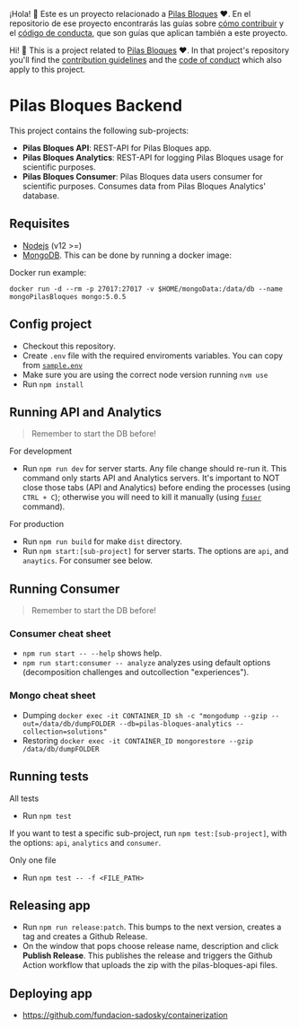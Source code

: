 ¡Hola! :vulcan_salute: Este es un proyecto relacionado a [Pilas Bloques](https://pilasbloques.program.ar) :heart:. En el repositorio de ese proyecto encontrarás las guías sobre [cómo contribuir](https://github.com/Program-AR/pilas-bloques-app/blob/develop/CONTRIBUTING.md) y el [código de conducta](https://github.com/Program-AR/pilas-bloques-app/blob/develop/CODE_OF_CONDUCT.md), que son guías que aplican también a este proyecto.

Hi! :vulcan_salute: This is a project related to [Pilas Bloques](https://pilasbloques.program.ar) :heart:. In that project's repository you'll find the [contribution guidelines](https://github.com/Program-AR/pilas-bloques-app/blob/develop/CONTRIBUTING_en.md) and the [code of conduct](https://github.com/Program-AR/pilas-bloques-app/blob/develop/CODE_OF_CONDUCT_en.md) which also apply to this project.


# Pilas Bloques Backend
This project contains the following sub-projects:

- **Pilas Bloques API**: REST-API for Pilas Bloques app.
- **Pilas Bloques Analytics**: REST-API for logging Pilas Bloques usage for scientific purposes.
- **Pilas Bloques Consumer**: Pilas Bloques data users consumer for scientific purposes. Consumes data from Pilas Bloques Analytics' database.

## Requisites
- [Nodejs](https://nodejs.org/es/) (v12 >=)
- [MongoDB](https://www.mongodb.com/). This can be done by running a docker image:

Docker run example:
```
docker run -d --rm -p 27017:27017 -v $HOME/mongoData:/data/db --name mongoPilasBloques mongo:5.0.5
```

## Config project
- Checkout this repository.
- Create `.env` file with the required enviroments variables. You can copy from [`sample.env`](sample.env)
- Make sure you are using the correct node version running `nvm use`
- Run `npm install`

## Running API and Analytics
> Remember to start the DB before!

For development
- Run `npm run dev` for server starts. Any file change should re-run it. This command only starts API and Analytics servers. It's important to NOT close those tabs (API and Analytics) before ending the processes (using `CTRL + C`); otherwise you will need to kill it manually (using [`fuser`](https://linux.die.net/man/1/fuser) command).

For production
- Run `npm run build` for make `dist` directory.
- Run `npm start:[sub-project]` for server starts. The options are `api`, and `anaytics`. For consumer see below.

## Running Consumer
> Remember to start the DB before!

### Consumer cheat sheet
- `npm run start -- --help` shows help.
- `npm run start:consumer -- analyze` analyzes using default options (decomposition challenges and outcollection "experiences").
### Mongo cheat sheet
- Dumping `docker exec -it CONTAINER_ID sh -c "mongodump --gzip --out=/data/db/dumpFOLDER --db=pilas-bloques-analytics --collection=solutions"`
- Restoring `docker exec -it CONTAINER_ID mongorestore --gzip /data/db/dumpFOLDER`

## Running tests

All tests
- Run `npm test`

If you want to test a specific sub-project, run `npm test:[sub-project]`, with the options: `api`, `analytics` and `consumer`.

Only one file
- Run `npm test -- -f <FILE_PATH>`

## Releasing app

- Run `npm run release:patch`.
This bumps to the next version, creates a tag and creates a Github Release. 
- On the window that pops choose release name, description and click **Publish Release**.
This publishes the release and triggers the Github Action workflow that uploads the zip with the pilas-bloques-api files. 

## Deploying app

- https://github.com/fundacion-sadosky/containerization
